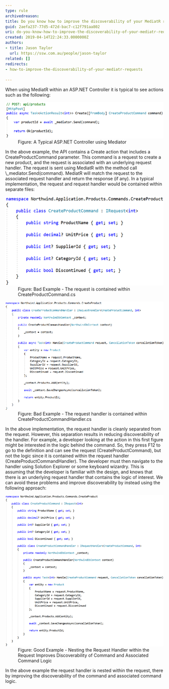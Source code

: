```yaml
---
type: rule
archivedreason: 
title: Do you know how to improve the discoverability of your MediatR requests?
guid: 2aefa237-77d5-472d-bac7-c12f791aa802
uri: do-you-know-how-to-improve-the-discoverability-of-your-mediatr-requests
created: 2019-04-14T22:24:33.0000000Z
authors:
- title: Jason Taylor
  url: https://ssw.com.au/people/jason-taylor
related: []
redirects:
- how-to-improve-the-discoverability-of-your-mediatr-requests

---
```


When using MediatR within an ASP.NET Controller it is typical to see actions such as the following:

<!--endintro-->
<dl class="image"><dt>
      <img src="improve-mediatr-typical.png" alt="improve-mediatr-typical.png">
   </dt><dd>Figure: A Typical ASP.NET Controller using Mediator</dd></dl>
In the above example, the API contains a Create action that includes a CreateProductCommand parameter. This command is a request to create a new product, and the request is associated with an underlying request handler. The request is sent using MediatR with the method call \_mediator.Send(command). MediatR will match the request to the associated request handler and return the response (if any). In a typical implementation, the request and request handler would be contained within separate files:
<dl class="badImage"><dt>
      <img src="improve-mediatr-bad.png" alt="improve-mediatr-bad.png">
   </dt><dd>Figure: Bad Example - The request is contained within CreateProductCommand.cs<br></dd></dl><dl class="badImage"><dt>
      <img src="improve-mediatr-bad-2.png" alt="improve-mediatr-bad-2.png">
   </dt><dd>Figure: Bad Example - The request handler is contained within CreateProductCommandHandler.cs</dd></dl>
In the above implementation, the request handler is cleanly separated from the request. However, this separation results in reducing discoverability of the handler. For example, a developer looking at the action in this first figure might be interested in the logic behind the command. So, they press F12 to go to the definition and can see the request (CreateProductCommand), but not the logic since it is contained within the request handler (CreateProductCommandHandler). The developer must then navigate to the handler using Solution Explorer or some keyboard wizardry. This is assuming that the developer is familiar with the design, and knows that there is an underlying request handler that contains the logic of interest. We can avoid these problems and improve discoverability by instead using the following approach:
<dl class="goodImage"><dt>
      <img src="improve-mediatr-good.png" alt="business-logic-presentation-layer-good.png">
   </dt><dd>Figure: Good Example - Nesting the Request Handler within the Request Improves Discoverability of Command and Associated Command Logic</dd></dl>
In the above example the request handler is nested within the request, there by improving the discoverability of the command and associated command logic.
